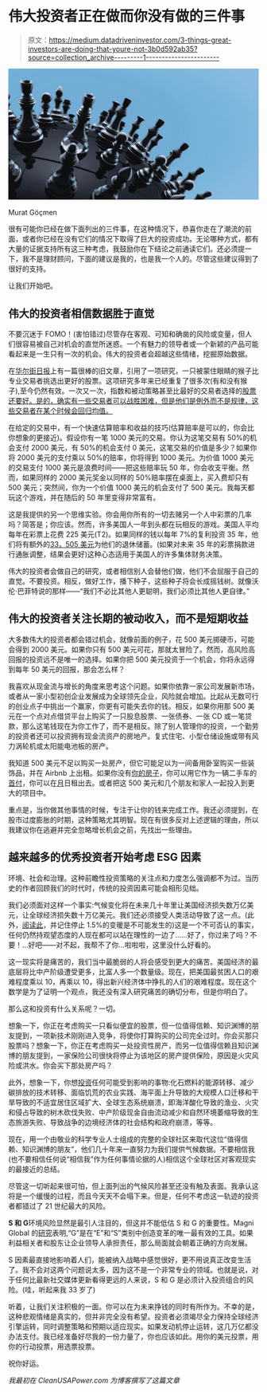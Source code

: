 # 伟大投资者正在做而你没有做的三件事

> 原文：<https://medium.datadriveninvestor.com/3-things-great-investors-are-doing-that-youre-not-3b0d592ab35?source=collection_archive---------1----------------------->

![](img/616a057cf9dc86ee0572eba2b1b91b32.png)

Murat Göçmen

很有可能你已经在做下面列出的三件事，在这种情况下，恭喜你走在了潮流的前面，或者你已经在没有它们的情况下取得了巨大的投资成功。无论哪种方式，都有大量的证据支持所有这三种考虑，我鼓励你在下结论之前通读它们。还必须提一下，我不是理财顾问，下面的建议是我的，也是我一个人的。尽管这些建议得到了很好的支持。

让我们开始吧。

## 伟大的投资者相信数据胜于直觉

不要沉迷于 FOMO！(害怕错过)尽管存在客观、可知和确凿的风险或变量，但人们很容易被自己对机会的直觉所迷惑。一个有魅力的领导者或一个新颖的产品可能看起来是一生只有一次的机会。伟大的投资者会超越这些情绪，挖掘原始数据。

在[华尔街日报](https://www.wsj.com/articles/SB991681622136214659)上有一篇很棒的旧文章，引用了一项研究，一只被蒙住眼睛的猴子比专业交易者挑选出更好的股票。这项研究多年来已经重复了很多次(有和没有猴子),至今仍然有效。一次又一次，指数和被动策略甚至比最好的交易者选择的[股票还要好。是的，确实有一些交易者可以战胜困难，但是他们是例外而不是规律，这些交易者在某个时候会回归均值。](#)

在给定的交易中，有一个快速估算赔率和收益的技巧(估算赔率是可以的，你会比你想象的更接近)。假设你有一笔 1000 美元的交易。你认为这笔交易有 50%的机会支付 2000 美元，有 50%的机会支付 0 美元，这笔交易的价值是多少？如果你将 2000 美元的支付乘以 50%的赔率，你将得到 1000 美元。为价值 1000 美元的交易支付 1000 美元是浪费时间——把这些赔率玩 50 年，你会收支平衡。然而，如果同样的 2000 美元奖金以同样的 50%赔率摆在桌面上，买入费却只有 500 美元；突然间，你为一个价值 1000 美元的机会支付了 500 美元。我每天都玩这个游戏，并在随后的 50 年里变得非常富有。

这是我提供的另一个思维实验。你会用你所有的一切去赌另一个人中彩票的几率吗？简答是；你应该。然而，许多美国人一年到头都在玩相反的游戏。美国人平均每年在彩票上花费 225 美元(T2)。如果同样的钱以每年 7%的复利投资 35 年，他们将有额外的[33，505 美元](https://www.investor.gov/additional-resources/free-financial-planning-tools/compound-interest-calculator)为他们的退休储蓄。(如果对未来 35 年的彩票捐款进行通胀调整，结果会更好)这种心态适用于美国人的许多集体财务决策。

伟大的投资者会做自己的研究，或者相信别人会替他们做，他们不会屈服于自己的直觉。不要投资。相反，做好工作，播下种子，这些种子将会长成摇钱树。就像沃伦·巴菲特说的那样——“我们不必比其他人更聪明，我们必须比其他人更自律。”

## 伟大的投资者关注长期的被动收入，而不是短期收益

大多数伟大的投资者都会错过机会，就像前面的例子，花 500 美元掷硬币，可能会得到 2000 美元。如果你只有 500 美元可花，那就太冒险了。然而，高风险高回报的投资远不是唯一的选择。如果你把 500 美元投资于一个机会，你将永远得到每年 50 美元的回报，那会怎么样？

我喜欢从现金流与增长的角度来思考这个问题。如果你依靠一家公司发展新市场，或者从一家小型初创企业发展成为全球领先企业，风险就会增加。比起从无数可行的创业点子中挑出一个赢家，你更有可能失去你的钱。相反，如果你用那 500 美元在一个点对点借贷平台上购买了一只股息股票、一张债券、一张 CD 或一笔贷款，那么这笔钱现在为你工作了，而不是相反。除了别人管理你的投资，一个勤劳的投资者还可以投资拥有现金流资产的房地产。复式住宅、小型仓储设施或带有风力涡轮机或太阳能电池板的房产。

我知道 500 美元不足以购买一处房产，但它可能足以为一间备用卧室购买一些装饰品，并在 Airbnb 上出租。如果你没有[你的房子](#)，你可以用它作为一辆二手车的[首付](#)，你可以在[月](https://turo.com/)日租出去。或者把这 500 美元和几个朋友和家人一起投入到更大的项目中。

重点是，当你做其他事情的时候，专注于让你的钱来完成工作。我还必须提到，在股市过度膨胀的时期，这种策略尤其明智。现在有很多反对上述逻辑的理由，所以我建议你在逃避并完全忽略增长机会之前，先找出一些理由。

## 越来越多的优秀投资者开始考虑 ESG 因素

环境、社会和治理。这种前瞻性投资策略的关注点和力度怎么强调都不为过。当历史的作者回顾我们的时代时，传统的投资因素可能会相形见绌。

我们必须面对这样一个事实:气候变化将在未来几十年里让美国经济损失数万亿美元，让全球经济损失数十万亿美元。我们还必须接受人类活动导致了这一点。(此外，[阅读此](https://theoutline.com/post/4643/ignoring-climate-change-global-warming-cost-gdp-economy-world-trillions?zd=1&zi=bolte36k)，并记住停止 1.5%的变暖是不可能发生的)这是一个不可否认的事实，任何仍然持观望态度的人现在都可以站在理性的一边了……好了，你过来了吗？不要！…好吧——对不起，我帮不了你…啦啦啦，这里没什么好看的。

这一现实将是痛苦的，我们当中最脆弱的人将会感受到更大的痛苦。美国经济的最底层将比中产阶级遭受更多，比富人多一个数量级。现在，把美国最贫困人口的艰难程度乘以 10，再乘以 10，得出新兴经济体中挣扎的人们的艰难程度。现在这个数学是为了证明一个观点，我还没有深入研究痛苦的确切分布，但是你明白了。

那么这和投资有什么关系呢？一切。

想象一下，你正在考虑购买一只看似便宜的股票，但一位值得信赖、知识渊博的朋友提到，一项新技术刚刚进入竞争，将使你打算购买的公司完全过时。你会买那只股票吗？想象一下，你正在考虑购买一处投资性房产，而另一位值得信赖且知识渊博的朋友提到，一家保险公司很快将停止为该地区的房产提供保险，原因是火灾风险或洪水。你会买下那处房产吗？

此外，想象一下，你想[投资](#)任何可能受到影响的事物:化石燃料的能源转移、减少碳排放的技术转移、面临饥荒的农业实践、海平面上升导致的大规模人口迁移和干旱导致的不适宜居住区域扩大、全球生态系统崩溃，即海洋酸化导致的渔业、火灾和侵占导致的树木砍伐失败、中产阶级现金自由流动减少和自然环境萎缩导致的生态旅游失败、导致战争的边境经济体的社会结构和政府崩溃，等等。

现在，用一个由敬业的科学专业人士组成的完整的全球社区来取代这位“值得信赖、知识渊博的朋友”，他们几十年来一直努力为我们提供气候数据。不要相信我(也不要相信任何说“相信我”作为任何事情论据的人)相信这个全球社区对客观现实的最接近的总结。

尽管这一切听起来很可怕，但上面列出的气候风险甚至还没有触及表面。我承认这将是一个缓慢的过程，而且今天天不会塌下来。但是，任何不考虑这一轨迹的投资者都错过了 21 世纪最大的风险。

**S 和 G**环境风险显然是最引人注目的，但这并不能低估 S 和 G 的重要性。Magni Global 的[研究](https://www.magniglobal.com/wp-content/uploads/2015/11/The-G-in-ESG.pdf)表明,“G”是在“E”和“S”类别中创造变革的唯一最有效的工具。如果利益相关者和股东让企业领导人承担责任，那么局面就会朝着正确的方向发展。

S 因素最直接地影响着人们，能被纳入战略中感觉很好，更不用说真正改变生活了。我不会对这两个问题说太多，因为这不是一个非常专业的领域。也就是说，对于任何比最新社交媒体更新看得更远的人来说，S 和 G 是必须计入投资组合的风险。(哇，听起来我 33 岁了)

听着，让我们关注积极的一面。你可以在为未来挣钱的同时有所作为。不幸的是，这种悲观情绪是真实的，但并非完全没有希望。投资者必须竭尽全力保持全球经济引擎运转，同时调整策略和预期以适应现实。如果发动机停止运转，这几万亿都没办法支付。我已经准备好尽我的一份力量了，你也应该如此。用你的美元投票，用你的行动投票，用选票投票。

祝你好运。

*我最初在 CleanUSAPower.com 为博客撰写了这篇文章*